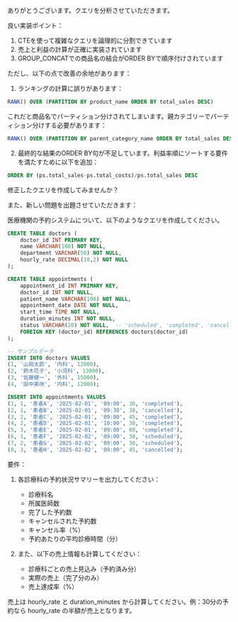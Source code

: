 ありがとうございます。クエリを分析させていただきます。

良い実装ポイント：
1. CTEを使って複雑なクエリを論理的に分割できています
2. 売上と利益の計算が正確に実装されています
3. GROUP_CONCATでの商品名の結合がORDER BYで順序付けされています

ただし、以下の点で改善の余地があります：

1. ランキングの計算に誤りがあります：
```sql
RANK() OVER (PARTITION BY product_name ORDER BY total_sales DESC)
```
これだと商品名でパーティション分けされてしまいます。親カテゴリーでパーティション分けする必要があります：
```sql
RANK() OVER (PARTITION BY parent_category_name ORDER BY total_sales DESC)
```

2. 最終的な結果のORDER BY句が不足しています。利益率順にソートする要件を満たすために以下を追加：
```sql
ORDER BY (ps.total_sales-ps.total_costs)/ps.total_sales DESC
```

修正したクエリを作成してみませんか？

また、新しい問題を出題させていただきます：

医療機関の予約システムについて、以下のようなクエリを作成してください。

```sql
CREATE TABLE doctors (
    doctor_id INT PRIMARY KEY,
    name VARCHAR(100) NOT NULL,
    department VARCHAR(50) NOT NULL,
    hourly_rate DECIMAL(10,2) NOT NULL
);

CREATE TABLE appointments (
    appointment_id INT PRIMARY KEY,
    doctor_id INT NOT NULL,
    patient_name VARCHAR(100) NOT NULL,
    appointment_date DATE NOT NULL,
    start_time TIME NOT NULL,
    duration_minutes INT NOT NULL,
    status VARCHAR(20) NOT NULL,  -- 'scheduled', 'completed', 'cancelled'
    FOREIGN KEY (doctor_id) REFERENCES doctors(doctor_id)
);

-- サンプルデータ
INSERT INTO doctors VALUES
(1, '山田太郎', '内科', 12000),
(2, '鈴木花子', '小児科', 13000),
(3, '佐藤健一', '外科', 15000),
(4, '田中美咲', '内科', 12000);

INSERT INTO appointments VALUES
(1, 1, '患者A', '2025-02-01', '09:00', 30, 'completed'),
(2, 1, '患者B', '2025-02-01', '09:30', 30, 'cancelled'),
(3, 2, '患者C', '2025-02-01', '09:00', 45, 'completed'),
(4, 2, '患者D', '2025-02-01', '10:00', 30, 'completed'),
(5, 3, '患者E', '2025-02-01', '09:00', 60, 'completed'),
(6, 1, '患者F', '2025-02-02', '09:00', 30, 'scheduled'),
(7, 2, '患者G', '2025-02-02', '09:00', 30, 'scheduled'),
(8, 3, '患者H', '2025-02-02', '09:00', 45, 'cancelled');
```

要件：
1. 各診療科の予約状況サマリーを出力してください：
   - 診療科名
   - 所属医師数
   - 完了した予約数
   - キャンセルされた予約数
   - キャンセル率（%）
   - 予約あたりの平均診療時間（分）

2. また、以下の売上情報も計算してください：
   - 診療科ごとの売上見込み（予約済み分）
   - 実際の売上（完了分のみ）
   - 売上達成率（%）

売上は hourly_rate と duration_minutes から計算してください。例：30分の予約なら hourly_rate の半額が売上となります。
